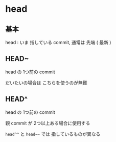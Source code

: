 
# head


## 基本

head : いま 指している commit, 通常は 先端 ( 最新 )



## HEAD~

head の 1つ前の commit

だいたいの場合は こちらを使うのが無難



## HEAD^

head の 1つ前の commit

親 commit が 2つ以上ある場合に使用する

`head^^` と `head~~` では 指しているものが異なる




